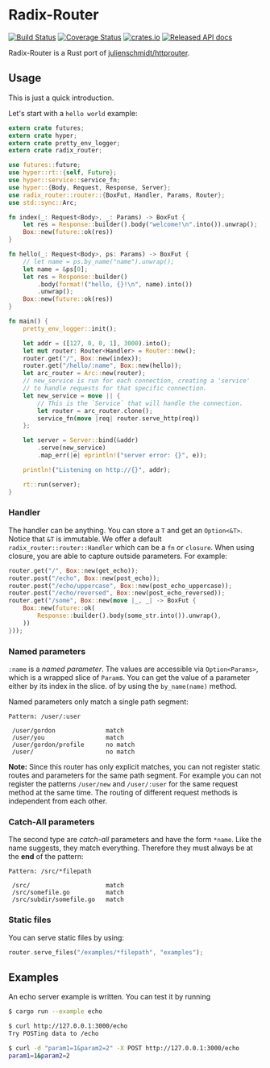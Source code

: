 # Radix-Router
[![Build Status](https://travis-ci.org/SunDoge/radix-router.svg?branch=master)](https://travis-ci.org/SunDoge/radix-router)
[![Coverage Status](https://coveralls.io/repos/github/SunDoge/radix-router/badge.svg?branch=master)](https://coveralls.io/github/SunDoge/radix-router?branch=master)
[![crates.io](http://meritbadge.herokuapp.com/radix-router)](https://crates.io/crates/radix-router)
[![Released API docs](https://docs.rs/radix-router/badge.svg)](https://docs.rs/radix-router)

Radix-Router is a Rust port of [julienschmidt/httprouter](https://github.com/julienschmidt/httprouter).

## Usage
This is just a quick introduction.

Let's start with a `hello world` example:
```rust
extern crate futures;
extern crate hyper;
extern crate pretty_env_logger;
extern crate radix_router;

use futures::future;
use hyper::rt::{self, Future};
use hyper::service::service_fn;
use hyper::{Body, Request, Response, Server};
use radix_router::router::{BoxFut, Handler, Params, Router};
use std::sync::Arc;

fn index(_: Request<Body>, _: Params) -> BoxFut {
    let res = Response::builder().body("welcome!\n".into()).unwrap();
    Box::new(future::ok(res))
}

fn hello(_: Request<Body>, ps: Params) -> BoxFut {
    // let name = ps.by_name("name").unwrap();
    let name = &ps[0];
    let res = Response::builder()
        .body(format!("hello, {}!\n", name).into())
        .unwrap();
    Box::new(future::ok(res))
}

fn main() {
    pretty_env_logger::init();

    let addr = ([127, 0, 0, 1], 3000).into();
    let mut router: Router<Handler> = Router::new();
    router.get("/", Box::new(index));
    router.get("/hello/:name", Box::new(hello));
    let arc_router = Arc::new(router);
    // new_service is run for each connection, creating a 'service'
    // to handle requests for that specific connection.
    let new_service = move || {
        // This is the `Service` that will handle the connection.
        let router = arc_router.clone();
        service_fn(move |req| router.serve_http(req))
    };

    let server = Server::bind(&addr)
        .serve(new_service)
        .map_err(|e| eprintln!("server error: {}", e));

    println!("Listening on http://{}", addr);

    rt::run(server);
}
```

### Handler
The handler can be anything. You can store a `T` and get an `Option<&T>`. Notice that `&T` is immutable. We offer a default `radix_router::router::Handler` which can be a `fn` or `closure`. When using closure, you are able to capture outside parameters. For example:

```rust 
router.get("/", Box::new(get_echo));
router.post("/echo", Box::new(post_echo));
router.post("/echo/uppercase", Box::new(post_echo_uppercase));
router.post("/echo/reversed", Box::new(post_echo_reversed));
router.get("/some", Box::new(move |_, _| -> BoxFut {
    Box::new(future::ok(
        Response::builder().body(some_str.into()).unwrap(),
    ))
}));
```

### Named parameters
`:name` is a *named parameter*. The values are accessible via `Option<Params>`, which is a wrapped slice of `Param`s. You can get the value of a parameter either by its index in the slice. of by using the `by_name(name)` method.

Named parameters only match a single path segment:
```
Pattern: /user/:user

 /user/gordon              match
 /user/you                 match
 /user/gordon/profile      no match
 /user/                    no match
```

**Note:** Since this router has only explicit matches, you can not register static routes and parameters for the same path segment. For example you can not register the patterns `/user/new` and `/user/:user` for the same request method at the same time. The routing of different request methods is independent from each other.

### Catch-All parameters

The second type are *catch-all* parameters and have the form `*name`. Like the name suggests, they match everything. Therefore they must always be at the **end** of the pattern:

```
Pattern: /src/*filepath

 /src/                     match
 /src/somefile.go          match
 /src/subdir/somefile.go   match
```

### Static files
You can serve static files by using:
```rust
router.serve_files("/examples/*filepath", "examples");
```

## Examples
An echo server example is written. You can test it by running

```bash
$ cargo run --example echo
```

```bash
$ curl http://127.0.0.1:3000/echo
Try POSTing data to /echo

$ curl -d "param1=1&param2=2" -X POST http://127.0.0.1:3000/echo
param1=1&param2=2
```
